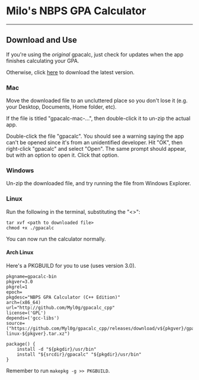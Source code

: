 # Milo's NBPS GPA Calculator

---

## Download and Use

If you're using the *original* gpacalc, just check for updates when the app finishes calculating your GPA.

Otherwise, click [here](https://github.com/Myl0g/gpacalc_cpp/releases/latest) to download the latest version.

### Mac

Move the downloaded file to an uncluttered place so you don't lose it (e.g. your Desktop, Documents, Home folder, etc).

If the file is titled "gpacalc-mac-...", then double-click it to un-zip the actual app.

Double-click the file "gpacalc". You should see a warning saying the app can't be opened since it's from an unidentified developer.
Hit "OK", then right-click "gpacalc" and select "Open". The same prompt should appear, but with an option to open it. Click that option.

### Windows

Un-zip the downloaded file, and try running the file from Windows Explorer.

### Linux

Run the following in the terminal, substituting the "<>":

```
tar xvf <path to downloaded file>
chmod +x ./gpacalc
```

You can now run the calculator normally.

#### Arch Linux

Here's a PKGBUILD for you to use (uses version 3.0).

```
pkgname=gpacalc-bin
pkgver=3.0
pkgrel=1
epoch=
pkgdesc="NBPS GPA Calculator (C++ Edition)"
arch=(x86_64)
url="http://github.com/Myl0g/gpacalc_cpp"
license=('GPL')
depends=('gcc-libs')
source=("https://github.com/Myl0g/gpacalc_cpp/releases/download/v${pkgver}/gpacalc-linux-${pkgver}.tar.xz")

package() {
	install -d "${pkgdir}/usr/bin"
	install "${srcdir}/gpacalc" "${pkgdir}/usr/bin"
}
```

Remember to run `makepkg -g >> PKGBUILD`.

